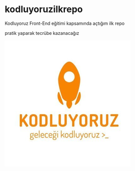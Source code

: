 # kodluyoruzilkrepo
Kodluyoruz Front-End eğitimi kapsamında açtığım ilk repo

pratik yaparak tecrübe kazanacağız

![](https://raw.githubusercontent.com/Kodluyoruz/taskforce/git/git/markdown-nedir-nasil-kullaniriz-/figures/kodluyoruz_logo.jpg)


